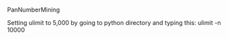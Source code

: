 PanNumberMining

Setting ulimit to 5,000 by going to python directory and typing this: ulimit -n 10000
